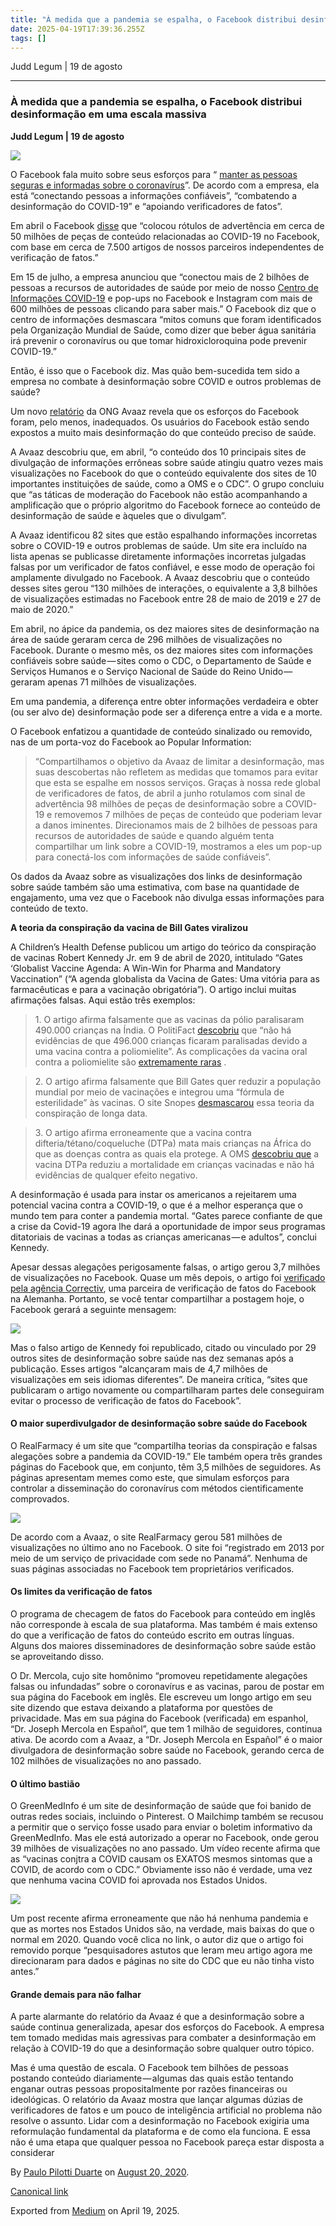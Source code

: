 ```yaml
---
title: "À medida que a pandemia se espalha, o Facebook distribui desinformação em uma escala massiva"
date: 2025-04-19T17:39:36.255Z
tags: []
---
```


Judd Legum | 19 de agosto

* * *

### **À medida que a pandemia se espalha, o Facebook distribui desinformação em uma escala massiva**

**Judd Legum | 19 de agosto**

![](https://cdn-images-1.medium.com/max/1200/1*SXtGfiw4oYcWpcwcvy445A.jpeg)

O Facebook fala muito sobre seus esforços para “ [manter as pessoas seguras e informadas sobre o coronavírus](https://about.fb.com/news/2020/08/coronavirus/#latest)”. De acordo com a empresa, ela está “conectando pessoas a informações confiáveis”, “combatendo a desinformação do COVID-19” e “apoiando verificadores de fatos”.

Em abril o Facebook [disse](https://about.fb.com/news/2020/04/covid-19-misinfo-update/) que “colocou rótulos de advertência em cerca de 50 milhões de peças de conteúdo relacionadas ao COVID-19 no Facebook, com base em cerca de 7.500 artigos de nossos parceiros independentes de verificação de fatos.”

Em 15 de julho, a empresa anunciou que “conectou mais de 2 bilhões de pessoas a recursos de autoridades de saúde por meio de nosso [Centro de Informações COVID-19](https://www.facebook.com/coronavirus_info/) e pop-ups no Facebook e Instagram com mais de 600 milhões de pessoas clicando para saber mais.” O Facebook diz que o centro de informações desmascara “mitos comuns que foram identificados pela Organização Mundial de Saúde, como dizer que beber água sanitária irá prevenir o coronavírus ou que tomar hidroxicloroquina pode prevenir COVID-19.”

Então, é isso que o Facebook diz. Mas quão bem-sucedida tem sido a empresa no combate à desinformação sobre COVID e outros problemas de saúde?

Um novo [relatório](https://secure.avaaz.org/campaign/en/facebook_threat_health/) da ONG Avaaz revela que os esforços do Facebook foram, pelo menos, inadequados. Os usuários do Facebook estão sendo expostos a muito mais desinformação do que conteúdo preciso de saúde.

A Avaaz descobriu que, em abril, “o conteúdo dos 10 principais sites de divulgação de informações errôneas sobre saúde atingiu quatro vezes mais visualizações no Facebook do que o conteúdo equivalente dos sites de 10 importantes instituições de saúde, como a OMS e o CDC”. O grupo concluiu que “as táticas de moderação do Facebook não estão acompanhando a amplificação que o próprio algoritmo do Facebook fornece ao conteúdo de desinformação de saúde e àqueles que o divulgam”.

A Avaaz identificou 82 sites que estão espalhando informações incorretas sobre o COVID-19 e outros problemas de saúde. Um site era incluído na lista apenas se publicasse diretamente informações incorretas julgadas falsas por um verificador de fatos confiável, e esse modo de operação foi amplamente divulgado no Facebook. A Avaaz descobriu que o conteúdo desses sites gerou “130 milhões de interações, o equivalente a 3,8 bilhões de visualizações estimadas no Facebook entre 28 de maio de 2019 e 27 de maio de 2020.”

Em abril, no ápice da pandemia, os dez maiores sites de desinformação na área de saúde geraram cerca de 296 milhões de visualizações no Facebook. Durante o mesmo mês, os dez maiores sites com informações confiáveis sobre saúde — sites como o CDC, o Departamento de Saúde e Serviços Humanos e o Serviço Nacional de Saúde do Reino Unido — geraram apenas 71 milhões de visualizações.

Em uma pandemia, a diferença entre obter informações verdadeira e obter (ou ser alvo de) desinformação pode ser a diferença entre a vida e a morte.

O Facebook enfatizou a quantidade de conteúdo sinalizado ou removido, nas de um porta-voz do Facebook ao Popular Information:

> “Compartilhamos o objetivo da Avaaz de limitar a desinformação, mas suas descobertas não refletem as medidas que tomamos para evitar que esta se espalhe em nossos serviços. Graças à nossa rede global de verificadores de fatos, de abril a junho rotulamos com sinal de advertência 98 milhões de peças de desinformação sobre a COVID-19 e removemos 7 milhões de peças de conteúdo que poderiam levar a danos iminentes. Direcionamos mais de 2 bilhões de pessoas para recursos de autoridades de saúde e quando alguém tenta compartilhar um link sobre a COVID-19, mostramos a eles um pop-up para conectá-los com informações de saúde confiáveis”.

Os dados da Avaaz sobre as visualizações dos links de desinformação sobre saúde também são uma estimativa, com base na quantidade de engajamento, uma vez que o Facebook não divulga essas informações para conteúdo de texto.

**A teoria da conspiração da vacina de Bill Gates viralizou**

A Children’s Health Defense publicou um artigo do teórico da conspiração de vacinas Robert Kennedy Jr. em 9 de abril de 2020, intitulado “Gates ‘Globalist Vaccine Agenda: A Win-Win for Pharma and Mandatory Vaccination” (“A agenda globalista da Vacina de Gates: Uma vitória para as farmacêuticas e para a vacinação obrigatória”). O artigo inclui muitas afirmações falsas. Aqui estão três exemplos:

> 1\. O artigo afirma falsamente que as vacinas da pólio paralisaram 490.000 crianças na Índia. O PolitiFact [descobriu](https://www.politifact.com/factchecks/2020/apr/23/facebook-posts/anti-vaxxers-spread-conspiracy-about-bill-gates-an/) que “não há evidências de que 496.000 crianças ficaram paralisadas devido a uma vacina contra a poliomielite”. As complicações da vacina oral contra a poliomielite são [extremamente raras](https://www.who.int/immunization/diseases/poliomyelitis/endgame_objective2/oral_polio_vaccine/VAPPandcVDPVFactSheet-Feb2015.pdf) .

> 2\. O artigo afirma falsamente que Bill Gates quer reduzir a população mundial por meio de vacinações e integrou uma “fórmula de esterilidade” às vacinas. O site Snopes [desmascarou](https://www.snopes.com/fact-check/tetanus-vaccine-sterilization/) essa teoria da conspiração de longa data.

> 3\. O artigo afirma erroneamente que a vacina contra difteria/tétano/coqueluche (DTPa) mata mais crianças na África do que as doenças contra as quais ela protege. A OMS [descobriu que](https://www.who.int/vaccine_safety/committee/topics/dtp/statement112002/en/) a vacina DTPa reduziu a mortalidade em crianças vacinadas e não há evidências de qualquer efeito negativo.

A desinformação é usada para instar os americanos a rejeitarem uma potencial vacina contra a COVID-19, o que é a melhor esperança que o mundo tem para conter a pandemia mortal. “Gates parece confiante de que a crise da Covid-19 agora lhe dará a oportunidade de impor seus programas ditatoriais de vacinas a todas as crianças americanas — e adultos”, conclui Kennedy.

Apesar dessas alegações perigosamente falsas, o artigo gerou 3,7 milhões de visualizações no Facebook. Quase um mês depois, o artigo foi [verificado pela agência Correctiv](https://correctiv.org/faktencheck/2020/05/18/bill-gates-angebliche-impfverbrechen-im-faktencheck), uma parceira de verificação de fatos do Facebook na Alemanha. Portanto, se você tentar compartilhar a postagem hoje, o Facebook gerará a seguinte mensagem:

![](https://cdn-images-1.medium.com/max/800/1*7E2qnDvsvKOdQFDEUnHP-A.jpeg)

Mas o falso artigo de Kennedy foi republicado, citado ou vinculado por 29 outros sites de desinformação sobre saúde nas dez semanas após a publicação. Esses artigos “alcançaram mais de 4,7 milhões de visualizações em seis idiomas diferentes”. De maneira crítica, “sites que publicaram o artigo novamente ou compartilharam partes dele conseguiram evitar o processo de verificação de fatos do Facebook”.

#### **O maior superdivulgador de desinformação sobre saúde do Facebook**

O RealFarmacy é um site que “compartilha teorias da conspiração e falsas alegações sobre a pandemia da COVID-19.” Ele também opera três grandes páginas do Facebook que, em conjunto, têm 3,5 milhões de seguidores. As páginas apresentam memes como este, que simulam esforços para controlar a disseminação do coronavírus com métodos cientificamente comprovados.

![](https://cdn-images-1.medium.com/max/800/1*hLdU-G44nSxSWK_t-aSZpw.jpeg)

De acordo com a Avaaz, o site RealFarmacy gerou 581 milhões de visualizações no último ano no Facebook. O site foi “registrado em 2013 por meio de um serviço de privacidade com sede no Panamá”. Nenhuma de suas páginas associadas no Facebook tem proprietários verificados.

#### **Os limites da verificação de fatos**

O programa de checagem de fatos do Facebook para conteúdo em inglês não corresponde à escala de sua plataforma. Mas também é mais extenso do que a verificação de fatos do conteúdo escrito em outras línguas. Alguns dos maiores disseminadores de desinformação sobre saúde estão se aproveitando disso.

O Dr. Mercola, cujo site homônimo “promoveu repetidamente alegações falsas ou infundadas” sobre o coronavírus e as vacinas, parou de postar em sua página do Facebook em inglês. Ele escreveu um longo artigo em seu site dizendo que estava deixando a plataforma por questões de privacidade. Mas em sua página do Facebook (verificada) em espanhol, “Dr. Joseph Mercola en Español”, que tem 1 milhão de seguidores, continua ativa. De acordo com a Avaaz, a “Dr. Joseph Mercola en Español” é o maior divulgadora de desinformação sobre saúde no Facebook, gerando cerca de 102 milhões de visualizações no ano passado.

#### **O último bastião**

O GreenMedInfo é um site de desinformação de saúde que foi banido de outras redes sociais, incluindo o Pinterest. O Mailchimp também se recusou a permitir que o serviço fosse usado para enviar o boletim informativo da GreenMedInfo. Mas ele está autorizado a operar no Facebook, onde gerou 39 milhões de visualizações no ano passado. Um vídeo recente afirma que as “vacinas conjtra a COVID causam os EXATOS mesmos sintomas que a COVID, de acordo com o CDC.” Obviamente isso não é verdade, uma vez que nenhuma vacina COVID foi aprovada nos Estados Unidos.

![](https://cdn-images-1.medium.com/max/800/1*t1nvP95tv5zO0Bn0ItmPLA.jpeg)

Um post recente afirma erroneamente que não há nenhuma pandemia e que as mortes nos Estados Unidos são, na verdade, mais baixas do que o normal em 2020. Quando você clica no link, o autor diz que o artigo foi removido porque “pesquisadores astutos que leram meu artigo agora me direcionaram para dados e páginas no site do CDC que eu não tinha visto antes.”

#### **Grande demais para não falhar**

A parte alarmante do relatório da Avaaz é que a desinformação sobre a saúde continua generalizada, apesar dos esforços do Facebook. A empresa tem tomado medidas mais agressivas para combater a desinformação em relação à COVID-19 do que a desinformação sobre qualquer outro tópico.

Mas é uma questão de escala. O Facebook tem bilhões de pessoas postando conteúdo diariamente — algumas das quais estão tentando enganar outras pessoas propositalmente por razões financeiras ou ideológicas. O relatório da Avaaz mostra que lançar algumas dúzias de verificadores de fatos e um pouco de inteligência artificial no problema não resolve o assunto. Lidar com a desinformação no Facebook exigiria uma reformulação fundamental da plataforma e de como ela funciona. E essa não é uma etapa que qualquer pessoa no Facebook pareça estar disposta a considerar

By [Paulo Pilotti Duarte](https://medium.com/@paulopilotti) on [August 20, 2020](https://medium.com/p/6bc58ad52068).

[Canonical link](https://medium.com/@paulopilotti/%C3%A0-medida-que-a-pandemia-se-espalha-o-facebook-distribui-desinforma%C3%A7%C3%A3o-em-uma-escala-massiva-6bc58ad52068)

Exported from [Medium](https://medium.com) on April 19, 2025.